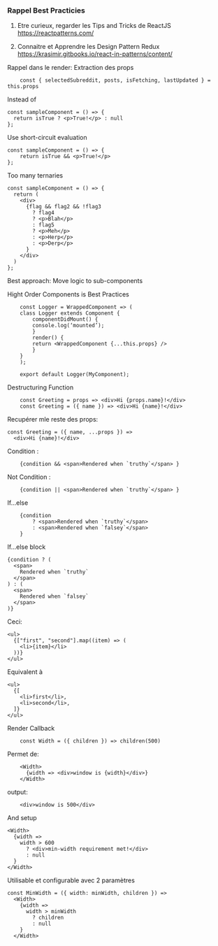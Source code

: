 ### Rappel Best Practicies

1.  Etre curieux, regarder les Tips and Tricks de ReactJS
    https://reactpatterns.com/

2.  Connaitre et Apprendre les Design Pattern Redux
    https://krasimir.gitbooks.io/react-in-patterns/content/

Rappel dans le render: Extraction des props

```
    const { selectedSubreddit, posts, isFetching, lastUpdated } = this.props
```

Instead of

```
const sampleComponent = () => {
  return isTrue ? <p>True!</p> : null
};
```

Use short-circuit evaluation

```
const sampleComponent = () => {
    return isTrue && <p>True!</p>
};
```

Too many ternaries

```
const sampleComponent = () => {
  return (
    <div>
      {flag && flag2 && !flag3
        ? flag4
        ? <p>Blah</p>
        : flag5
        ? <p>Meh</p>
        : <p>Herp</p>
        : <p>Derp</p>
      }
    </div>
  )
};
```

Best approach: Move logic to sub-components

Hight Order Components is Best Practices

```
    const Logger = WrappedComponent => (
    class Logger extends Component {
        componentDidMount() {
        console.log(‘mounted’);
        }
        render() {
        return <WrappedComponent {...this.props} />
        }
    }
    );

    export default Logger(MyComponent);
```

Destructuring Function

```
    const Greeting = props => <div>Hi {props.name}!</div>
    const Greeting = ({ name }) => <div>Hi {name}!</div>
```

Recupérer mle reste des props:

```
const Greeting = ({ name, ...props }) =>
  <div>Hi {name}!</div>
```

Condition :

```
    {condition && <span>Rendered when `truthy`</span> }
```

Not Condition :

```
    {condition || <span>Rendered when `truthy`</span> }
```

If...else

```
    {condition
        ? <span>Rendered when `truthy`</span>
        : <span>Rendered when `falsey`</span>
    }
```

If...else block

```
{condition ? (
  <span>
    Rendered when `truthy`
  </span>
) : (
  <span>
    Rendered when `falsey`
  </span>
)}
```

Ceci:

```
<ul>
  {["first", "second"].map((item) => (
    <li>{item}</li>
  ))}
</ul>
```

Equivalent à

```
<ul>
  {[
    <li>first</li>,
    <li>second</li>,
  ]}
</ul>
```

Render Callback

```
    const Width = ({ children }) => children(500)
```

Permet de:

```
    <Width>
      {width => <div>window is {width}</div>}
    </Width>
```

output:

```
    <div>window is 500</div>
```

And setup

```
<Width>
  {width =>
    width > 600
      ? <div>min-width requirement met!</div>
      : null
  }
</Width>
```

Utilisable et configurable avec 2 paramètres

```
const MinWidth = ({ width: minWidth, children }) =>
  <Width>
    {width =>
      width > minWidth
        ? children
        : null
    }
  </Width>
```
